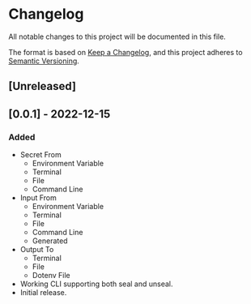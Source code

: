 # Changelog

All notable changes to this project will be documented in this file.

The format is based on [Keep a Changelog](https://keepachangelog.com/en/1.0.0/),
and this project adheres to [Semantic Versioning](https://semver.org/spec/v2.0.0.html).


## [Unreleased]


## [0.0.1] - 2022-12-15
### Added
- Secret From
    - Environment Variable
    - Terminal
    - File
    - Command Line
- Input From
    - Environment Variable
    - Terminal
    - File
    - Command Line
    - Generated
- Output To
    - Terminal
    - File
    - Dotenv File
- Working CLI supporting both seal and unseal.
- Initial release.
